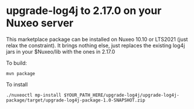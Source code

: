 # upgrade-log4j to 2.17.0 on your Nuxeo server
This marketplace package can be installed on Nuxeo 10.10 or LTS2021 (just relax the constraint).
It brings nothing else, just replaces the existing log4j jars in your $Nuxeo/lib with the ones in 2.17.0

To build:
```
mvn package
```

To install

```
./nuxeoctl mp-install $YOUR_PATH_HERE/upgrade-log4j/upgrade-log4j-package/target/upgrade-log4j-package-1.0-SNAPSHOT.zip
```
